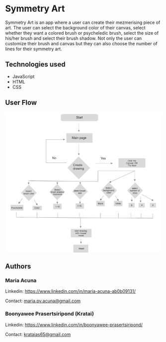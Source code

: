 # Symmetry Art

Symmetry Art is an app where a user can create their mezmerising piece of art. The user can select the background color of their canvas, select whether they want a colored brush or psycheledic brush, select the size of his/her brush and select their brush shadow. Not only the user can customize their brush and canvas but they can also choose the number of lines for their symmetry art.

## Technologies used
- JavaScript
- HTML
- CSS

## User Flow
![diagram](/assets/diagram.PNG)

## Authors

### **Maria Acuna**

Linkedin: https://www.linkedin.com/in/maria-acuna-ab0b09131/

Contact: maria.pv.acuna@gmail.com

### **Boonyawee Prasertsiripond (Kratai)**

Linkedin: https://www.linkedin.com/in/boonyawee-prasertsiripond/

Contact: krataias65@gmail.com

